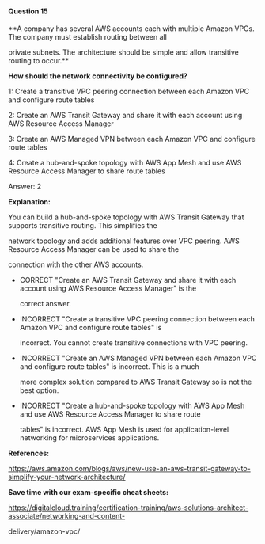 #### Question  15


**A company has several AWS accounts each with multiple Amazon VPCs. The company must establish routing between all

private subnets. The architecture should be simple and allow transitive routing to occur.**


**How should the network connectivity be configured?**


1: Create a transitive VPC peering connection between each Amazon VPC and configure route tables


2: Create an AWS Transit Gateway and share it with each account using AWS Resource Access Manager


3: Create an AWS Managed VPN between each Amazon VPC and configure route tables


4: Create a hub-and-spoke topology with AWS App Mesh and use AWS Resource Access Manager to share route tables


Answer: 2


**Explanation:**


You can build a hub-and-spoke topology with AWS Transit Gateway that supports transitive routing. This simplifies the

network topology and adds additional features over VPC peering. AWS Resource Access Manager can be used to share the

connection with the other AWS accounts.


- CORRECT "Create an AWS Transit Gateway and share it with each account using AWS Resource Access Manager" is the

  correct answer.


- INCORRECT "Create a transitive VPC peering connection between each Amazon VPC and configure route tables" is

  incorrect. You cannot create transitive connections with VPC peering.


- INCORRECT "Create an AWS Managed VPN between each Amazon VPC and configure route tables" is incorrect. This is a much

  more complex solution compared to AWS Transit Gateway so is not the best option.


- INCORRECT "Create a hub-and-spoke topology with AWS App Mesh and use AWS Resource Access Manager to share route

  tables" is incorrect. AWS App Mesh is used for application-level networking for microservices applications.


**References:**


https://aws.amazon.com/blogs/aws/new-use-an-aws-transit-gateway-to-simplify-your-network-architecture/


**Save time with our exam-specific cheat sheets:**


https://digitalcloud.training/certification-training/aws-solutions-architect-associate/networking-and-content-

delivery/amazon-vpc/

